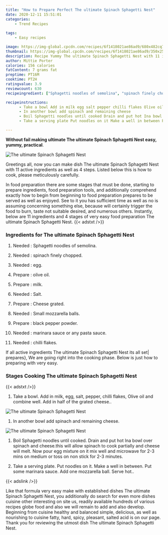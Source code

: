 ```yaml
---
title: "How to Prepare Perfect The ultimate Spinach Sphagetti Nest"
date: 2020-12-11 15:51:01
categories:
    - Trend Recipes
    
tags:
    - Easy recipes

image: https://img-global.cpcdn.com/recipes/6f1418021ae86ad9/680x482cq70/the-ultimate-spinach-sphagetti-nest-recipe-main-photo.jpg
thumbnail: https://img-global.cpcdn.com/recipes/6f1418021ae86ad9/350x250cq70/the-ultimate-spinach-sphagetti-nest-recipe-main-photo.jpg
description: Recipe Yummy The ultimate Spinach Sphagetti Nest with 11 ingredients and 4 stages of easy cooking.
author: Mittie Porter
calories: 156 calories
fatContent: 7 grams fat
preptime: PT16M
cooktime: PT2H
ratingvalue: 3.9
reviewcount: 630
recipeingredient: ["Sphagetti noodles of semolina", "spinach finely chopped", "egg", "olive oil", "milk", "Salt", "Cheese  grated", "Small mozzarella balls", "black pepper powder", "marinara sauce or any pasta sauce", "chilli flakes"]

recipeinstructions: 
      - Take a bowl Add in milk egg salt pepper chilli flakes Olive oil and combine well Add in half of the grated cheese 
      - In another bowl add spinach and remaining cheese 
      - Boil Sphagetti noodles until cooked Drain and put hot Ina bowl over spinach and cheesethis will allow spinach to cook partially and cheese will melt Now pour egg mixture on it mix well and microwave for 23 mins on medium or toss on non stick for 23 minutes 
      - Take a serving plate Put noodles on it Make a well in between Put some marinara sauce Add one mozzarella ball Serve hot

---
```




**Without fail making ultimate The ultimate Spinach Sphagetti Nest easy, yummy, practical**. 


![The ultimate Spinach Sphagetti Nest](https://img-global.cpcdn.com/recipes/6f1418021ae86ad9/680x482cq70/the-ultimate-spinach-sphagetti-nest-recipe-main-photo.jpg "The ultimate Spinach Sphagetti Nest")




Greetings all, now you can make dish The ultimate Spinach Sphagetti Nest with 11 active ingredients as well as 4 steps. Listed below this is how to cook, please meticulously carefully.

In food preparation there are some stages that must be done, starting to prepare ingredients, food preparation tools, and additionally comprehend exactly how to begin from beginning to food preparation prepares to be served as well as enjoyed. See to it you has sufficient time as well as no is assuming concerning something else, because will certainly trigger the food to burn, taste not suitable desired, and numerous others. Instantly, below are 11 ingredients and 4 stages of very easy food preparation The ultimate Spinach Sphagetti Nest.
{{< adstxt />}}

### Ingredients for The ultimate Spinach Sphagetti Nest


1. Needed  : Sphagetti noodles of semolina.

1. Needed  : spinach finely chopped.

1. Needed  : egg.

1. Prepare  : olive oil.

1. Prepare  : milk.

1. Needed  : Salt.

1. Prepare  : Cheese  grated.

1. Needed  : Small mozzarella balls.

1. Prepare  : black pepper powder.

1. Needed  : marinara sauce or any pasta sauce.

1. Needed  : chilli flakes.



If all active ingredients The ultimate Spinach Sphagetti Nest its all set| prepares}, We are going right into the cooking phase. Below is just how to preparing with very easy.

### Stages Cooking The ultimate Spinach Sphagetti Nest

{{< adstxt />}}


1. Take a bowl. Add in milk, egg, salt, pepper, chilli flakes, Olive oil and combine well. Add in half of the grated cheese..



![The ultimate Spinach Sphagetti Nest](https://img-global.cpcdn.com/steps/619eccfa97b9472e/160x128cq70/the-ultimate-spinach-sphagetti-nest-recipe-step-1-photo.jpg" "The ultimate Spinach Sphagetti Nest")



1. In another bowl add spinach and remaining cheese.



![The ultimate Spinach Sphagetti Nest](https://img-global.cpcdn.com/steps/2e7685ba091f823c/160x128cq70/the-ultimate-spinach-sphagetti-nest-recipe-step-2-photo.jpg" "The ultimate Spinach Sphagetti Nest")



1. Boil Sphagetti noodles until cooked. Drain and put hot Ina bowl over spinach and cheese.this will allow spinach to cook partially and cheese will melt. Now pour egg mixture on it mix well and microwave for 2-3 mins on medium or toss on non stick for 2-3 minutes.



1. Take a serving plate. Put noodles on it. Make a well in between. Put some marinara sauce. Add one mozzarella ball. Serve hot..





{{< adslink />}}

Like that formula very easy make with established dishes The ultimate Spinach Sphagetti Nest, you additionally do search for even more dishes cuisine other interesting on site us, readily available hundreds of various recipes globe food and also we will remain to add and also develop. Beginning from cuisine healthy and balanced simple, delicious, as well as nourishing to cuisine fatty, hard, spicy, pleasant, salted acid is on our page. Thank you for reviewing the utmost dish The ultimate Spinach Sphagetti Nest.
